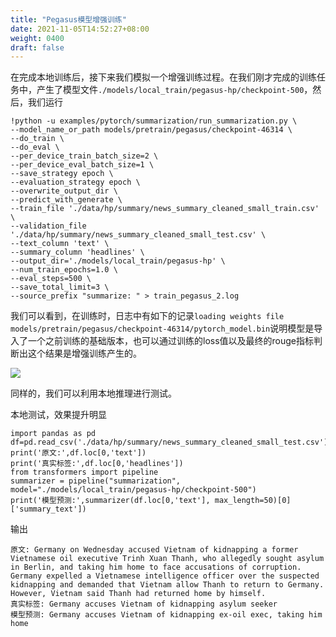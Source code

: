```yaml
---
title: "Pegasus模型增强训练"
date: 2021-11-05T14:52:27+08:00
weight: 0400
draft: false
---
```


在完成本地训练后，接下来我们模拟一个增强训练过程。在我们刚才完成的训练任务中，产生了模型文件`./models/local_train/pegasus-hp/checkpoint-500`，然后，我们运行

```
!python -u examples/pytorch/summarization/run_summarization.py \
--model_name_or_path models/pretrain/pegasus/checkpoint-46314 \
--do_train \
--do_eval \
--per_device_train_batch_size=2 \
--per_device_eval_batch_size=1 \
--save_strategy epoch \
--evaluation_strategy epoch \
--overwrite_output_dir \
--predict_with_generate \
--train_file './data/hp/summary/news_summary_cleaned_small_train.csv' \
--validation_file './data/hp/summary/news_summary_cleaned_small_test.csv' \
--text_column 'text' \
--summary_column 'headlines' \
--output_dir='./models/local_train/pegasus-hp' \
--num_train_epochs=1.0 \
--eval_steps=500 \
--save_total_limit=3 \
--source_prefix "summarize: " > train_pegasus_2.log
```


我们可以看到，在训练时，日志中有如下的记录`loading weights file models/pretrain/pegasus/checkpoint-46314/pytorch_model.bin`说明模型是导入了一个之前训练的基础版本，也可以通过训练的loss值以及最终的rouge指标判断出这个结果是增强训练产生的。

![](../pics/02pegasus/13.png)

同样的，我们可以利用本地推理进行测试。


本地测试，效果提升明显
```
import pandas as pd
df=pd.read_csv('./data/hp/summary/news_summary_cleaned_small_test.csv')
print('原文:',df.loc[0,'text'])
print('真实标签:',df.loc[0,'headlines'])
from transformers import pipeline
summarizer = pipeline("summarization", model="./models/local_train/pegasus-hp/checkpoint-500")
print('模型预测:',summarizer(df.loc[0,'text'], max_length=50)[0]['summary_text'])
```
输出
```
原文: Germany on Wednesday accused Vietnam of kidnapping a former Vietnamese oil executive Trinh Xuan Thanh, who allegedly sought asylum in Berlin, and taking him home to face accusations of corruption. Germany expelled a Vietnamese intelligence officer over the suspected kidnapping and demanded that Vietnam allow Thanh to return to Germany. However, Vietnam said Thanh had returned home by himself.
真实标签: Germany accuses Vietnam of kidnapping asylum seeker 
模型预测: Germany accuses Vietnam of kidnapping ex-oil exec, taking him home
```
